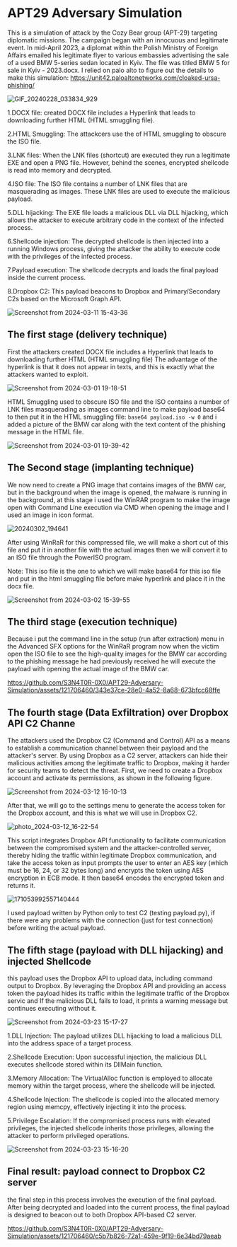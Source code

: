 # APT29 Adversary Simulation

This is a simulation of attack by the Cozy Bear group (APT-29) targeting diplomatic missions.
The campaign began with an innocuous and legitimate event. In mid-April 2023, a diplomat within the Polish Ministry of Foreign Affairs emailed his legitimate flyer to various embassies advertising the sale of a used BMW 5-series sedan located in Kyiv. The file was titled BMW 5 for sale in Kyiv - 2023.docx.
I relied on palo alto to figure out the details to make this simulation: https://unit42.paloaltonetworks.com/cloaked-ursa-phishing/

![GIF_20240228_033834_929](https://github.com/S3N4T0R-0X0/APT29-Adversary-Simulation/assets/121706460/6eca3483-961f-40b9-bd59-e2ab5d56f732)

1.DOCX file: created DOCX file includes a Hyperlink that leads to downloading further HTML (HTML smuggling file).

2.HTML Smuggling: The attackcers  use the of HTML smuggling to obscure the ISO file.

3.LNK files: When the LNK files (shortcut) are executed they run a legitimate EXE and open a PNG file. However, behind the scenes, encrypted shellcode is read into memory and decrypted.

4.ISO file: The ISO file contains a number of LNK files that are masquerading as images. These LNK files are used to execute the malicious payload.

5.DLL hijacking: The EXE file loads a malicious DLL via DLL hijacking, which allows the attacker to execute arbitrary code in the context of the infected process.

6.Shellcode injection: The decrypted shellcode is then injected into a running Windows process, giving the attacker the ability to execute code with the privileges of the infected process.

7.Payload execution: The shellcode decrypts and loads the final payload inside the current process.

8.Dropbox C2: This payload beacons to Dropbox and Primary/Secondary C2s based on the Microsoft Graph API.

![Screenshot from 2024-03-11 15-43-36](https://github.com/S3N4T0R-0X0/APT29-Adversary-Simulation/assets/121706460/ff510ffd-3481-4978-bedc-d30629d65307)



## The first stage (delivery technique)

First the attackers created DOCX file includes a Hyperlink that leads to downloading further HTML (HTML smuggling file)
The advantage of the hyperlink is that it does not appear in texts, and this is exactly what the attackers wanted to exploit.


![Screenshot from 2024-03-01 19-18-51](https://github.com/S3N4T0R-0X0/APT29-Adversary-Simulation/assets/121706460/bb984b9c-5367-4fb2-9efc-3be7c098ec46)


HTML Smuggling used to obscure ISO file and the ISO contains a number of LNK files masquerading as images
command line to make payload base64 to then put it in the HTML smuggling file:
`base64 payload.iso -w 0` and i added a picture of the BMW car along with the text content of the phishing message in the HTML file. 

![Screenshot from 2024-03-01 19-39-42](https://github.com/S3N4T0R-0X0/APT29-Adversary-Simulation/assets/121706460/8e76572b-5d72-4d87-9cf9-4c7bf002c801)


## The Second stage (implanting technique)

We now need to create a PNG image that contains images of the BMW car, but in the background when the image is opened, the malware is running in the background,
at this stage i used the WinRAR program to make the image open with Command Line execution via CMD when opening the image and I used an image in icon format.


![20240302_194641](https://github.com/S3N4T0R-0X0/APT29-Adversary-Simulation/assets/121706460/b3b7872e-1bf9-4637-a13f-ba720c113276)

After using WinRaR for this compressed file, we will make a short cut of this file and put it in another file with the actual images then we will convert it to an ISO file through the PowerISO program.

Note: This iso file is the one to which we will make base64 for this iso file and put in the html smuggling file before make hyperlink and place it in the docx file.

![Screenshot from 2024-03-02 15-39-55](https://github.com/S3N4T0R-0X0/APT29-Adversary-Simulation/assets/121706460/40fef200-416c-4de4-8999-f154a01b22dd)



## The third stage (execution technique)

Because i put the command line in the setup (run after extraction) menu in the Advanced SFX options for the WinRaR program now when the victim open the ISO file to see the high-quality images for the BMW car according to the phishing message he had previously received he will execute the payload with opening the actual image of the BMW car.



https://github.com/S3N4T0R-0X0/APT29-Adversary-Simulation/assets/121706460/343e37ce-28e0-4a52-8a68-673bfcc68ffe



## The fourth stage (Data Exfiltration) over Dropbox API C2 Channe

The attackers used the Dropbox C2 (Command and Control) API as a means to establish a communication channel between their payload and the attacker's server. By using Dropbox as a C2 server, attackers can hide their malicious activities among the legitimate traffic to Dropbox, making it harder for security teams to detect the threat.
First, we need to create a Dropbox account and activate its permissions, as shown in the following figure.

![Screenshot from 2024-03-12 16-10-13](https://github.com/S3N4T0R-0X0/APT29-Adversary-Simulation/assets/121706460/518a643a-f8bc-455c-acdd-a6ed6fe8735a)


After that, we will go to the settings menu to generate the access token for the Dropbox account, and this is what we will use in Dropbox C2.

![photo_2024-03-12_16-22-54](https://github.com/S3N4T0R-0X0/APT29-Adversary-Simulation/assets/121706460/00e41c7e-b2ac-4805-b1a9-77d00671ebf8)


This script integrates Dropbox API functionality to facilitate communication between the compromised system and the attacker-controlled server,
thereby  hiding the traffic within legitimate Dropbox communication, and take the access token as input prompts the user to enter an AES key 
(which must be 16, 24, or 32 bytes long) and encrypts the token using AES encryption in ECB mode. It then base64 encodes the encrypted token and returns it.

![171053992557140444](https://github.com/S3N4T0R-0X0/APT29-Adversary-Simulation/assets/121706460/15fdca80-68cb-41ac-9eb5-b56ded6e552e)


I used payload written by Python only to test C2 (testing payload.py), if there were any problems with the connection (just for test connection) before writing the actual payload.

## The fifth stage (payload with DLL hijacking) and injected Shellcode

this payload uses the Dropbox API to upload data, including command output to Dropbox. By leveraging the Dropbox API and providing an access token the payload hides its traffic within the legitimate traffic of the Dropbox servic and If the malicious DLL fails to load, it prints a warning message but continues executing without it.

![Screenshot from 2024-03-23 15-17-27](https://github.com/S3N4T0R-0X0/APT29-Adversary-Simulation/assets/121706460/7144331f-5635-49f7-b024-5152cb06cc03)

1.DLL Injection: The payload utilizes DLL hijacking to load a malicious DLL into the address space of a target process.

2.Shellcode Execution: Upon successful injection, the malicious DLL executes shellcode stored within its DllMain function.

3.Memory Allocation: The VirtualAlloc function is employed to allocate memory within the target process, where the shellcode will be injected.

4.Shellcode Injection: The shellcode is copied into the allocated memory region using memcpy, effectively injecting it into the process.

5.Privilege Escalation: If the compromised process runs with elevated privileges, the injected shellcode inherits those privileges, allowing the attacker to perform privileged operations.

![Screenshot from 2024-03-23 15-16-20](https://github.com/S3N4T0R-0X0/APT29-Adversary-Simulation/assets/121706460/29858785-5fc5-446c-a1d0-d0b1bb1e58d7)


## Final result: payload connect to Dropbox C2 server

the final step in this process involves the execution of the final payload. After being decrypted and loaded into the current process,
the final payload is designed to beacon out to both Dropbox API-based  C2 server. 

https://github.com/S3N4T0R-0X0/APT29-Adversary-Simulation/assets/121706460/c5b7b826-72a1-459e-9f19-6e34bd79aeab


